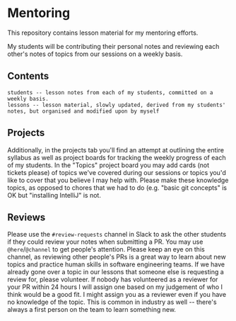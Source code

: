 # Mentoring

This repository contains lesson material for my mentoring efforts.

My students will be contributing their personal notes and reviewing each other's notes of topics from our sessions on a weekly basis.

## Contents

```
students -- lesson notes from each of my students, committed on a weekly basis.
lessons -- lesson material, slowly updated, derived from my students' notes, but organised and modified upon by myself
```

## Projects

Additionally, in the projects tab you'll find an attempt at outlining the entire syllabus as well as project boards for tracking the weekly progress of each of my students.
In the "Topics" project board you may add cards (not tickets please) of topics we've covered during our sessions or topics you'd like to cover that you believe I may help with.
Please make these knowledge topics, as opposed to chores that we had to do (e.g. "basic git concepts" is OK but "installing IntelliJ" is not.

## Reviews

Please use the `#review-requests` channel in Slack to ask the other students if they could review your notes when submitting a PR. You may use `@here`/`@channel` to get people's attention.
Please keep an eye on this channel, as reviewing other people's PRs is a great way to learn about new topics and practice human skills in software engineering teams.
If we have already gone over a topic in our lessons that someone else is requesting a review for, please volunteer.
If nobody has volunteered as a reviewer for your PR within 24 hours I will assign one based on my judgement of who I think would be a good fit.
I might assign you as a reviewer even if you have no knowledge of the topic.
This is common in industry as well -- there's always a first person on the team to learn something new.
